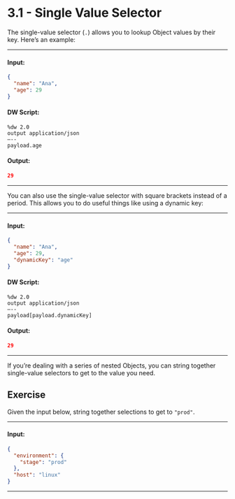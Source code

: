 # 3.1 - Single Value Selector

The single-value selector (`.`) allows you to lookup Object values by their key. Here’s an example:

---
#### Input:
```json
{
  "name": "Ana",
  "age": 29
}
```
#### DW Script:
```dw
%dw 2.0
output application/json
—--
payload.age
```
#### Output:
```json
29
```
---

You can also use the single-value selector with square brackets instead of a period. This allows you to do useful things like using a dynamic key:

---
#### Input:
```json
{
  "name": "Ana",
  "age": 29,
  "dynamicKey": "age"
}
```
#### DW Script:
```dw
%dw 2.0
output application/json
—--
payload[payload.dynamicKey]
```
#### Output:
```json
29
```
---

If you’re dealing with a series of nested Objects, you can string together single-value selectors to get to the value you need.

## Exercise

Given the input below, string together selections to get to `"prod"`.

---
#### Input:
```json
{
  "environment": {
    "stage": "prod"
  },
  "host": "linux"
}
```
---

